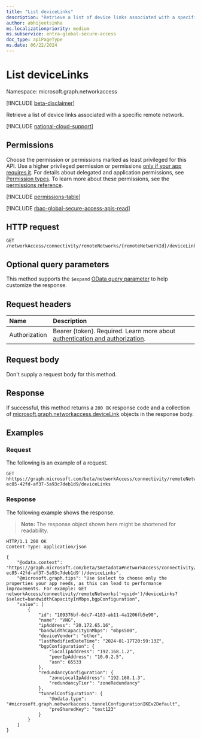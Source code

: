 ```yaml
---
title: "List deviceLinks"
description: "Retrieve a list of device links associated with a specific remote network."
author: abhijeetsinha
ms.localizationpriority: medium
ms.subservice: entra-global-secure-access
doc_type: apiPageType
ms.date: 06/22/2024
---
```


# List deviceLinks
Namespace: microsoft.graph.networkaccess

[!INCLUDE [beta-disclaimer](../../includes/beta-disclaimer.md)]

Retrieve a list of device links associated with a specific remote network.

[!INCLUDE [national-cloud-support](../../includes/global-only.md)]

## Permissions
Choose the permission or permissions marked as least privileged for this API. Use a higher privileged permission or permissions [only if your app requires it](/graph/permissions-overview#best-practices-for-using-microsoft-graph-permissions). For details about delegated and application permissions, see [Permission types](/graph/permissions-overview#permission-types). To learn more about these permissions, see the [permissions reference](/graph/permissions-reference).

<!-- {
  "blockType": "permissions",
  "name": "networkaccess-remotenetwork-list-devicelinks-permissions"
}
-->
[!INCLUDE [permissions-table](../includes/permissions/networkaccess-remotenetwork-list-devicelinks-permissions.md)]

[!INCLUDE [rbac-global-secure-access-apis-read](../includes/rbac-for-apis/rbac-global-secure-access-apis-read.md)]

## HTTP request

<!-- {
  "blockType": "ignored"
}
-->
```http
GET /networkAccess/connectivity/remoteNetworks/{remoteNetworkId}/deviceLinks
```

## Optional query parameters

This method supports the `$expand` [OData query parameter](/graph/query-parameters) to help customize the response.


## Request headers
|Name|Description|
|:---|:---|
|Authorization|Bearer {token}. Required. Learn more about [authentication and authorization](/graph/auth/auth-concepts).|

## Request body
Don't supply a request body for this method.

## Response

If successful, this method returns a `200 OK` response code and a collection of [microsoft.graph.networkaccess.deviceLink](../resources/networkaccess-devicelink.md) objects in the response body.

## Examples

### Request
The following is an example of a request.

```http
GET hhttps://graph.microsoft.com/beta/networkAccess/connectivity/remoteNetworks/4ecfc62c-ec85-42fd-af37-5a93c7deb1d9/deviceLinks
```

### Response
The following example shows the response.
>**Note:** The response object shown here might be shortened for readability.
<!-- {
  "blockType": "response",
  "truncated": true,
  "@odata.type": "Collection(microsoft.graph.networkaccess.deviceLink)"
}
-->
```http
HTTP/1.1 200 OK
Content-Type: application/json

{
    "@odata.context": "https://graph.microsoft.com/beta/$metadata#networkAccess/connectivity/remoteNetworks('4ecfc62c-ec85-42fd-af37-5a93c7deb1d9')/deviceLinks",
    "@microsoft.graph.tips": "Use $select to choose only the properties your app needs, as this can lead to performance improvements. For example: GET networkAccess/connectivity/remoteNetworks('<guid>')/deviceLinks?$select=bandwidthCapacityInMbps,bgpConfiguration",
    "value": [
        {
            "id": "109376bf-6dc7-4183-ab11-4a1206fb5e90",
            "name": "VNG",
            "ipAddress": "20.172.65.16",
            "bandwidthCapacityInMbps": "mbps500",
            "deviceVendor": "other",
            "lastModifiedDateTime": "2024-01-17T20:59:13Z",
            "bgpConfiguration": {
                "localIpAddress": "192.168.1.2",
                "peerIpAddress": "10.0.2.5",
                "asn": 65533
            },
            "redundancyConfiguration": {
                "zoneLocalIpAddress": "192.168.1.3",
                "redundancyTier": "zoneRedundancy"
            },
            "tunnelConfiguration": {
                "@odata.type": "#microsoft.graph.networkaccess.tunnelConfigurationIKEv2Default",
                "preSharedKey": "test123"
            }
        }
    ]
}
```
